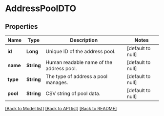 # AddressPoolDTO
## Properties

| Name | Type | Description | Notes |
|------------ | ------------- | ------------- | -------------|
| **id** | **Long** | Unique ID of the address pool. | [default to null] |
| **name** | **String** | Human readable name of the address pool. | [default to null] |
| **type** | **String** | The type of address a pool manages. | [default to null] |
| **pool** | **String** | CSV string of pool data. | [default to null] |

[[Back to Model list]](../README.md#documentation-for-models) [[Back to API list]](../README.md#documentation-for-api-endpoints) [[Back to README]](../README.md)

